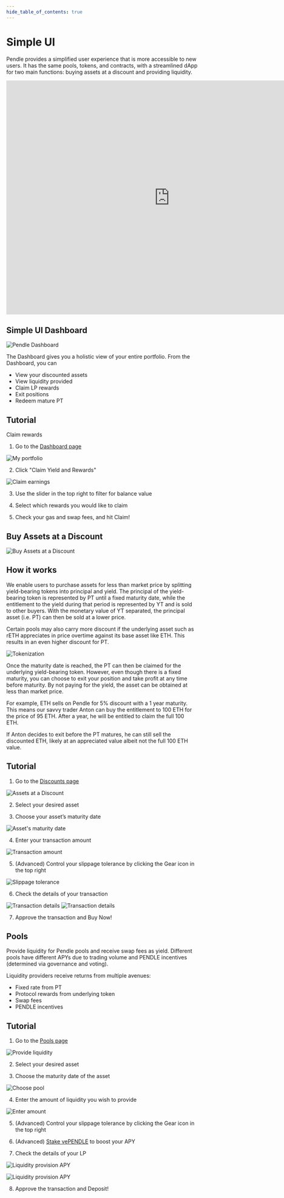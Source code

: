 ```yaml
---
hide_table_of_contents: true
---
```


# Simple UI

Pendle provides a simplified user experience that is more accessible to new users. It has the same pools, tokens, and contracts, with a streamlined dApp for two main functions: buying assets at a discount and providing liquidity.

<iframe width="860" height="615" src="https://www.youtube.com/embed/xB4pBhQCwSM" title="YouTube video player" frameborder="0" allow="accelerometer; autoplay; clipboard-write; encrypted-media; gyroscope; picture-in-picture" allowfullscreen></iframe>


## Simple UI Dashboard

![Pendle Dashboard](/img/using-pendle/dashboard_banner.png "Pendle Dashboard")

The Dashboard gives you a holistic view of your entire portfolio. From the Dashboard, you can 
* View your discounted assets
* View liquidity provided
* Claim LP rewards
* Exit positions 
* Redeem mature PT 

## Tutorial

Claim rewards
1. Go to the [Dashboard page](https://app.pendle.finance/simple/dashboard/)

![My portfolio](/img/using-pendle/my_portfolio.png "My portfolio")

2. Click "Claim Yield and Rewards"

![Claim earnings](/img/using-pendle/claim_earnings.png "Claim earnings")

3. Use the slider in the top right to filter for balance value

4. Select which rewards you would like to claim

5. Check your gas and swap fees, and hit Claim! 



## Buy Assets at a Discount

![Buy Assets at a Discount](/img/using-pendle/discount_banner.png "Buy Assets at a Discount")

## How it works

We enable users to purchase assets for less than market price by splitting yield-bearing tokens into principal and yield. The principal of the yield-bearing token is represented by PT until a fixed maturity date, while the entitlement to the yield during that period is represented by YT and is sold to other buyers. With the monetary value of YT separated, the principal asset (i.e. PT) can then be sold at a lower price.

Certain pools may also carry more discount if the underlying asset such as rETH appreciates in price overtime against its base asset like ETH. This results in an even higher discount for PT.

![Tokenization](/img/using-pendle/tokenization_graphic.jpg "Tokenization")

Once the maturity date is reached, the PT can then be claimed for the underlying yield-bearing token. However, even though there is a fixed maturity, you can choose to exit your position and take profit at any time before maturity. By not paying for the yield, the asset can be obtained at less than market price.

For example, ETH sells on Pendle for 5% discount with a 1 year maturity. This means our savvy trader Anton can buy the entitlement to 100 ETH for the price of 95 ETH. After a year, he will be entitled to claim the full 100 ETH.

If Anton decides to exit before the PT matures, he can still sell the discounted ETH, likely at an appreciated value albeit not the full 100 ETH value.

## Tutorial

1. Go to the [Discounts page](https://app.pendle.finance/simple/discounted-assets/)

![Assets at a Discount](/img/using-pendle/assets_at_a_discount.png "Assets at a Discount")

2. Select your desired asset
   
3. Choose your asset’s maturity date

![Asset's maturity date](/img/using-pendle/assets_maturity_date.png "Asset's maturity date")

4. Enter your transaction amount

![Transaction amount](/img/using-pendle/transaction_amount.png "Transaction amount")

5. (Advanced) Control your slippage tolerance by clicking the Gear icon in the top right
   
![Slippage tolerance](/img/using-pendle/slippage_tolerance.png "Slippage tolerance")

6. Check the details of your transaction

![Transaction details](/img/using-pendle/transaction_details_1.png "Transaction details")
![Transaction details](/img/using-pendle/transaction_details_2.png "Transaction details")

7. Approve the transaction and Buy Now!



## Pools

Provide liquidity for Pendle pools and receive swap fees as yield. Different pools have different APYs due to trading volume and PENDLE incentives (determined via governance and voting).

Liquidity providers receive returns from multiple avenues:
* Fixed rate from PT
* Protocol rewards from underlying token
* Swap fees 
* PENDLE incentives


## Tutorial

1. Go to the [Pools page](https://app.pendle.finance/simple/pools/)
   
![Provide liquidity](/img/using-pendle/provide_liquidity.png "Provide liquidity")

2. Select your desired asset

3. Choose the maturity date of the asset

![Choose pool](/img/using-pendle/choose_pool.png "Choose pool")

4. Enter the amount of liquidity you wish to provide

![Enter amount](/img/using-pendle/enter_amount.png "Enter amount")

5. (Advanced) Control your slippage tolerance by clicking the Gear icon in the top right

6. (Advanced) [Stake vePENDLE](https://app.pendle.finance/vependle) to boost your APY

7. Check the details of your LP

![Liquidity provision APY](/img/using-pendle/liquidity_provision_apy_1.png "Liquidity provision APY")

![Liquidity provision APY](/img/using-pendle/liquidity_provision_apy_2.png "Liquidity provision APY")

8. Approve the transaction and Deposit!
